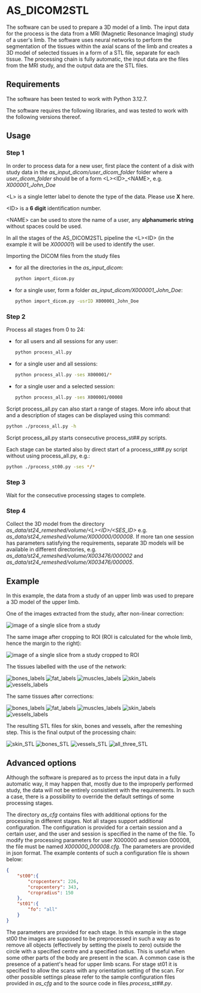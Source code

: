 # AS_DICOM2STL

The software can be used to prepare a 3D model of a limb. The input data for the process is the data from a MRI (Magnetic Resonance Imaging) study of a user's limb.
The software uses neural networks to perform the segmentation of the tissues within the axial scans of the limb and creates a 3D model of selected tissues in a form of a STL file, separate for each tissue. The processing chain is fully automatic, the input data are the files from the MRI study, and the output data are the STL files.

## Requirements

The software has been tested to work with Python 3.12.7. 

The software requires the following libraries, and was tested to work with the following versions thereof. 

## Usage

### Step 1

In order to process data for a new user, first place the content of a disk with study data in the *as_input_dicom/user_dicom_folder* folder where a *user_dicom_folder* should be of a form \<L\>\<ID\>_\<NAME\>, e.g. *X000001_John_Doe* 

\<L\> is a single letter label to denote the type of the data. Please use **X** here.

\<ID\> is a **6 digit** identification number.

\<NAME\> can be used to store the name of a user, any **alphanumeric string** without spaces could be used.

In all the stages of the AS_DICOM2STL pipeline the \<L\>\<ID\> (in the example it will be *X000001*) will be used to identify the user.  

Importing the DICOM files from the study files 
- for all the directories in the *as_input_dicom*:
	```sh
	python import_dicom.py
	```
- for a single user, form a folder *as_input_dicom/X000001_John_Doe*:
	```sh
	python import_dicom.py -usrID X000001_John_Doe
	```
### Step 2
Process all stages from 0 to 24: 
- for all users and all sessions for any user:
	```sh
	python process_all.py
	```
- for a single user and all sessions:
	```sh
	python process_all.py -ses X000001/*
	```
- for a single user and a selected session:
	```sh
	python process_all.py -ses X000001/00008
	```
Script process_all.py can also start a range of stages. More info about that and a description of stages can be displayed using this command:
```sh
python ./process_all.py -h
```
Script process_all.py starts consecutive process_st##.py scripts.

Each stage can be started also by direct start of a process_st##.py script without using process_all.py, e.g.:
```sh
python ./process_st00.py -ses */*
```

### Step 3

Wait for the consecutive processing stages to complete.

### Step 4

Collect the 3D model from the directory *as_data/st24_remeshed/volume/\<L\>\<ID\>/\<SES_ID\>* e.g. *as_data/st24_remeshed/volume/X000000/000008*. If more tan one session has parameters satisfying the requirements, separate 3D models will be available in different directories, e.g. *as_data/st24_remeshed/volume/X003476/000002* and *as_data/st24_remeshed/volume/X003476/000005*.

## Example

In this example, the data from a study of an upper limb was used to prepare a 3D model of the upper limb.

One of the images extracted from the study, after non-linear correction:

![image of a single slice from a study](./doc/00000022_nsi.png)

The same image after cropping to ROI (ROI is calculated for the whole limb, hence the margin to the right):

![image of a single slice from a study cropped to ROI](./doc/00000022_nsi_crop.png)

The tissues labelled with the use of the network:

![bones_labels](./doc/00000022_bones_labels.png)
![fat_labels](./doc/00000022_fat_labels.png)
![muscles_labels](./doc/00000022_muscles_labels.png)
![skin_labels](./doc/00000022_skin_labels.png)
![vessels_labels](./doc/00000022_vessels_labels.png)

The same tissues after corrections:

![bones_labels](./doc/00000022_bones_labels_postprocess.png)
![fat_labels](./doc/00000022_fat_labels_postprocess.png)
![muscles_labels](./doc/00000022_muscles_labels_postprocess.png)
![skin_labels](./doc/00000022_skin_labels_postprocess.png)
![vessels_labels](./doc/00000022_vessels_labels_postprocess.png)

The resulting STL files for skin, bones and vessels, after the remeshing step. This is the final output of the processing chain:

![skin_STL](./doc/snapshot03.png)
![bones_STL](./doc/snapshot01.png)
![vessels_STL](./doc/snapshot02.png)
![all_three_STL](./doc/snapshot00.png)

## Advanced options

Although the software is prepared as to prcess the input data in a fully automatic way, it may happen that, mostly due to the improperly performed study, the data will not be entirely consistient with the requirements. In such a case, there is a possibility to override the default settings of some processing stages. 

The directory *as_cfg* contains files with additional options for the processing in different stages. Not all stages support additional configuration. The configuration is provided for a certain session and a certain user, and the user and session is specified in the name of the file. To modify the processing parameters for user X000000 and session 000008, the file must be named *X000000_000008.cfg*. The parameters are provided in json format. The example contents of such a configuration file is shown below:

```json
{
	"st00":{
		"cropcenterx": 226,
		"cropcentery": 343,
		"cropradius": 150
	},
	"st01":{
		"fo": "all"
	}
}
```

The parameters are provided for each stage. In this example in the stage st00 the images are supposed to be preprocessed in such a way as to remove all objects (effectively by setting the pixels to zero) outside the circle with a specified centre and a specified radius. This is useful when some other parts of the body are present in the scan. A common case is the presence of a patient's head for upper limb scans. 
For stage st01 it is specified to allow the scans with any orientation setting of the scan.
For other possible settings please refer to the sample configuration files provided in *as_cfg* and to the source code in files *process_st##.py*.
